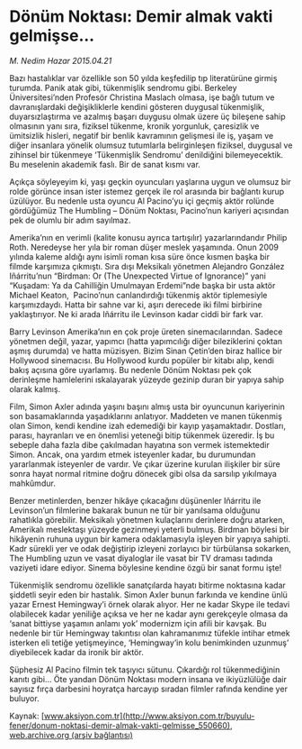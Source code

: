 # Dönüm Noktası: Demir almak vakti gelmişse...

*M. Nedim Hazar 2015.04.21*

<div class="pNewsDetailMainContent" itemprop="articleBody">
 <p>
  Bazı hastalıklar var özellikle son 50 yılda keşfedilip tıp literatürüne girmiş turumda. Panik atak gibi, tükenmişlik sendromu gibi. Berkeley Üniversitesi’nden Profesör Christina Maslach olmasa, işe bağlı tutum ve davranışlardaki değişikliklerle kendini gösteren duygusal tükenmişlik, duyarsızlaştırma ve azalmış başarı duygusu olmak üzere üç bileşene sahip olmasının yanı sıra, fiziksel tükenme, kronik yorgunluk, çaresizlik ve ümitsizlik hisleri, negatif bir benlik kavramının gelişmesi ile iş, yaşam ve diğer insanlara yönelik olumsuz tutumlarla belirginleşen fiziksel, duygusal ve zihinsel bir tükenmeye ‘Tükenmişlik Sendromu’ denildiğini bilemeyecektik. Bu meselenin akademik faslı. Bir de sanat kısmı var.
 </p>
 <p>
  Açıkça söyleyeyim ki, yaşı geçkin oyuncuları yaşlarına uygun ve olumsuz bir rolde görünce insan ister istemez gerçek ile rol arasında bir bağlantı kurup üzülüyor. Bu nedenle usta oyuncu Al Pacino’yu içi geçmiş aktör rolünde gördüğümüz The Humbling – Dönüm Noktası, Pacino’nun kariyeri açısından pek de olumlu bir adım sayılmaz.
 </p>
 <p>
  Amerika’nın en verimli (kalite konusu ayrıca tartışılır) yazarlarındandır Philip Roth. Neredeyse her yıla bir roman düşer meslek yaşamında. Onun 2009 yılında kaleme aldığı aynı isimli roman kısa süre önce kısmen başka bir filmde karşımıza çıkmıştı. Sıra dışı Meksikalı yönetmen Alejandro González Iñárritu’nun “Birdman: Or (The Unexpected Virtue of Ignorance)” yani “Kuşadam: Ya da Cahilliğin Umulmayan Erdemi”nde başka bir usta aktör Michael Keaton,  Pacino’nun canlandırdığı tükenmiş aktör tiplemesiyle karşımızdaydı. Hatta bir sahne var ki, aşırı derecede iki filmi birbirine yaklaştırıyor. Ne ki arada Iñárritu ile Levinson kadar ciddi bir fark var.
 </p>
 <p>
  Barry Levinson Amerika’nın en çok proje üreten sinemacılarından. Sadece yönetmen değil, yazar, yapımcı (hatta yapımcılığı diğer bileziklerini çoktan aşmış durumda) ve hatta müzisyen. Bizim Sinan Çetin’den biraz hallice bir Hollywood sinemacısı. Bu Hollywood kurdu popüler bir kitabı alıp, kendi bakış açısına göre uyarlamış. Bu nedenle Dönüm Noktası pek çok derinleşme hamlelerini ıskalayarak yüzeyde gezinip duran bir yapıya sahip olarak kalmış.
 </p>
 <p>
  Film, Simon Axler adında yaşını başını almış usta bir oyuncunun kariyerinin son basamaklarında yaşadıklarını anlatıyor. Maddeten ve manen tükenmiş olan Simon, kendi kendine izah edemediği bir kayıp yaşamaktadır. Dostları, parası, hayranları ve en önemlisi yeteneği bitip tükenmek üzeredir. İş bu sebeple daha fazla dibe çakılmadan hayatına son vermek istemektedir Simon. Ancak, ona yardım etmek isteyenler kadar, bu durumundan yararlanmak isteyenler de vardır. Ve çıkar üzerine kurulan ilişkiler bir süre sonra hayat normal ritmine doğru dönecek gibi olsa da sarsılıp yıkılmaya mahkûmdur.
 </p>
 <p>
  Benzer metinlerden, benzer hikâye çıkacağını düşünenler Iñárritu ile Levinson’un filmlerine bakarak bunun ne tür bir yanılsama olduğunu rahatlıkla görebilir. Meksikalı yönetmen kulaçlarını derinlere doğru atarken, Amerikalı meslektaşı yüzeyde gezinmeyi yeterli bulmuş. Birdman böylesi bir hikâyenin ruhuna uygun bir kamera odaklamasıyla işleyen bir yapıya sahipti. Kadr sürekli yer ve odak değiştirip izleyeni zorlayıcı bir türbülansa sokarken, The Humbling uzun ve vasat diyaloglar ile vasat bir TV draması tadında vaziyeti idare ediyor. Sinema böylesine kendine özgü bir sanat formu işte!
 </p>
 <p>
  Tükenmişlik sendromu özellikle sanatçılarda hayatı bitirme noktasına kadar şiddetli seyir eden bir hastalık. Simon Axler bunun farkında ve kendine ünlü yazar Ernest Hemingway’i örnek olarak alıyor. Her ne kadar Skype ile tedavi olabilecek kadar yeniliğe açıksa ve her ne kadar aynı gerekçeyle olmasa da ‘sanat bittiyse yaşamın anlamı yok’ modernizm için afili bir kavşak. Bu nedenle bir tür Hemingway takıntısı olan kahramanımız tüfekle intihar etmek isterken eli tetiğe yetişmeyince, ‘Hemingway’in kolu benimkinden uzunmuş’ diyebilecek kadar da ironik bir aktör.
 </p>
 <p>
  Şüphesiz Al Pacino filmin tek taşıyıcı sütunu. Çıkardığı rol tükenmediğinin kanıtı gibi… Öte yandan Dönüm Noktası modern insana ve ikiyüzlülüğe dair sayısız fırça darbesini hoyratça harcayıp sıradan filmler rafında kendine yer buluyor.
 </p>
</div>


Kaynak: [www.aksiyon.com.tr](http://www.aksiyon.com.tr/buyulu-fener/donum-noktasi-demir-almak-vakti-gelmisse_550660), [web.archive.org (arşiv bağlantısı)](http://web.archive.org/web/20150708071001/http://www.aksiyon.com.tr/buyulu-fener/donum-noktasi-demir-almak-vakti-gelmisse_550660)
